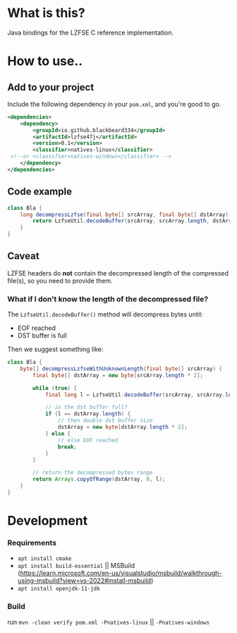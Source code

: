 # What is this?

Java bindings for the LZFSE C reference implementation.

# How to use..

## Add to your project

Include the following dependency in your `pom.xml`, and you're good to go.

```xml       
<dependencies>
    <dependency>
        <groupId>io.github.blackbeard334</groupId>
        <artifactId>lzfse47j</artifactId>
        <version>0.1</version>
        <classifier>natives-linux</classifier> 
 <!--or <classifier>natives-windows</classifier> --> 
    </dependency> 
</dependencies>
```

## Code example

```java
class Bla {
    long decompressLzfse(final byte[] srcArray, final byte[] dstArray) {
        return LzfseUtil.decodeBuffer(srcArray, srcArray.length, dstArray, dstArray.length);
    }
}
```

## Caveat

LZFSE headers do **not** contain the decompressed length of the compressed file(s), so you need to provide them.

### What if I don't know the length of the decompressed file?

The `LzfseUtil.decodeBuffer()` method will decompress bytes until:

- EOF reached
- DST buffer is full

Then we suggest something like:

```java
class Bla {
    byte[] decompressLzfseWithUnknownLength(final byte[] srcArray) {
        final byte[] dstArray = new byte[srcArray.length * 2];

        while (true) {
            final long l = LzfseUtil.decodeBuffer(srcArray, srcArray.length, dstArray, dstArray.length);

            // is the dst buffer full?
            if (l == dstArray.length) {
                // then double dst buffer size
                dstArray = new byte[dstArray.length * 2];
            } else {
                // else EOF reached
                break;
            }
        }

        // return the decompressed bytes range
        return Arrays.copyOfRange(dstArray, 0, l);
    }
}
```

# Development

### Requirements

- `apt install cmake`
- `apt install build-essential` ||
  MSBuild (https://learn.microsoft.com/en-us/visualstudio/msbuild/walkthrough-using-msbuild?view=vs-2022#install-msbuild)
- `apt install openjdk-11-jdk`

### Build

run `mvn -clean verify pom.xml -Pnatives-linux` || `-Pnatives-windows`